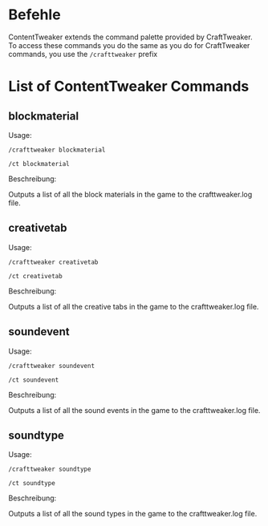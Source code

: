 # Befehle

ContentTweaker extends the command palette provided by CraftTweaker.  
To access these commands you do the same as you do for CraftTweaker commands, you use the `/crafttweaker` prefix


# List of ContentTweaker Commands

## blockmaterial

Usage:

`/crafttweaker blockmaterial`

`/ct blockmaterial`

Beschreibung:

Outputs a list of all the block materials in the game to the crafttweaker.log file.


## creativetab

Usage:

`/crafttweaker creativetab`

`/ct creativetab`

Beschreibung:

Outputs a list of all the creative tabs in the game to the crafttweaker.log file.


## soundevent

Usage:

`/crafttweaker soundevent`

`/ct soundevent`

Beschreibung:

Outputs a list of all the sound events in the game to the crafttweaker.log file.


## soundtype

Usage:

`/crafttweaker soundtype`

`/ct soundtype`

Beschreibung:

Outputs a list of all the sound types in the game to the crafttweaker.log file.